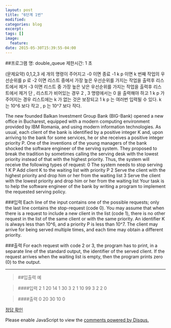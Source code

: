 ```yaml
---
layout: post
title: "6단계 1번"
modified:
categories: blog
excerpt:
tags: []
image:
  feature:
date: 2015-05-30T15:39:55-04:00
---
```

##프로그램 명: double_queue 
제한시간: 1 초

(문제요약) 0,1,2,3 세 개의 명령이 주어지고
-0 이면 종료 
-1 k p 이면 k 번째 작업의 우선순위를 p 로 
-2 이면 리스트 중에서 가장 높은 우선순위를 가지는 작업을 출력후 리스트에서 제거 
-3 이면 리스트 중 가장 높은 낮은 우선순위를 가지는 작업을 출력후 리스트에서 제거 
단 , 리스트가 비어있는 경우 2 , 3 명령에서는 0 을 출력해야 하고 1 k p 가 주어지는 경우 리스트에는 k 가 없는 것은 보장되고 1 k p 는 여러번 입력될 수 있다. 
k 는 10^6 보다 작고 , p 는 10^7 보다 작다. 


The new founded Balkan Investment Group Bank (BIG-Bank) opened a new office in Bucharest, equipped with a modern computing environment provided by IBM Romania, and using modern information technologies. As usual, each client of the bank is identified by a positive integer K and, upon arriving to the bank for some services, he or she receives a positive integer priority P. One of the inventions of the young managers of the bank shocked the software engineer of the serving system. They proposed to break the tradition by sometimes calling the serving desk with the lowest priority instead of that with the highest priority. Thus, the system will receive the following types of request: 0 The system needs to stop serving 1 K P Add client K to the waiting list with priority P 2 Serve the client with the highest priority and drop him or her from the waiting list 3 Serve the client with the lowest priority and drop him or her from the waiting list Your task is to help the software engineer of the bank by writing a program to implement the requested serving policy. 


###입력
Each line of the input contains one of the possible requests; only the last line contains the stop-request (code 0). You may assume that when there is a request to include a new client in the list (code 1), there is no other request in the list of the same client or with the same priority. An identifier K is always less than 10^6, and a priority P is less than 10^7. The client may arrive for being served multiple times, and each time may obtain a different priority. 

###출력
For each request with code 2 or 3, the program has to print, in a separate line of the standard output, the identifier of the served client. If the request arrives when the waiting list is empty, then the program prints zero (0) to the output. 

-------
> ##입출력 예

> ####입력
2
1 20 14
1 30 3
2
1 10 99
3
2
2
0


> ####출력
0
20
30
10
0


[정답 확인]

[정답 확인]: http://183.106.113.109/judgeonline/showmessage.php?pname=double_queue

<div id="disqus_thread"></div>
<script type="text/javascript">
    /* * * CONFIGURATION VARIABLES * * */
    var disqus_shortname = 'junyoung0225';
    
    /* * * DON'T EDIT BELOW THIS LINE * * */
    (function() {
        var dsq = document.createElement('script'); dsq.type = 'text/javascript'; dsq.async = true;
        dsq.src = '//' + disqus_shortname + '.disqus.com/embed.js';
        (document.getElementsByTagName('head')[0] || document.getElementsByTagName('body')[0]).appendChild(dsq);
    })();
</script>
<noscript>Please enable JavaScript to view the <a href="https://disqus.com/?ref_noscript" rel="nofollow">comments powered by Disqus.</a></noscript>
